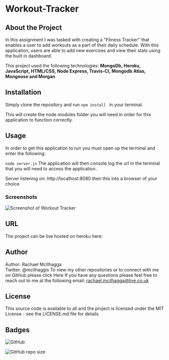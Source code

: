 # Workout-Tracker

## About the Project
In this assignment I was tasked with creating a "Fitness Tracker" that enables a user to add workouts as a part of their daily schedule. With this application, users are able to add new exercises and view their stats using the built in dashboard. 

This project used the following technologies: **MongoDb, Heroku, JavaScript, HTML/CSS, Node Express, Travis-CI, Mongodb Atlas, Mongoose and Morgan**

## Installation
Simply clone the repository and run `npm install ` in your terminal.

This will create the node modules folder you will need in order for this application to function correctly.

## Usage
In order to get this application to run you must open up the terminal and enter the following:

`node server.js`
The application will then console log the url in the terminal that you will need to access the application.

Server listening on: http://localhost:8080 then this into a browser of your choice.

### Screenshots
![Screenshot of Workout Tracker](/assets/images/Weather-screenshot-1.png "Screenshot of Workout Tracker")

## URL
The project can be live hosted on heroku here: 

## Author
Author: Rachael McIlhagga  
Twitter: @mcilhaggis
To view my other repositories or to connect with me on GitHub please click Here If you have any questions please feel free to reach out to me at the following email: rachael.mcilhagga@live.co.uk 

## License
This source code is available to all and the project is licensed under the MIT License - see the LICENSE.md file for details

## Badges

![GitHub](https://img.shields.io/github/license/mcilhaggis/responsive-portfolio)

![GitHub repo size](https://img.shields.io/github/repo-size/mcilhaggis/responsive-portfolio)
